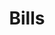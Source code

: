 ---
layout: bills
title: "Bills"
description: "A list of all bills passed by Senate."
header-img: "img/home-bg.jpg"
category: bills
---